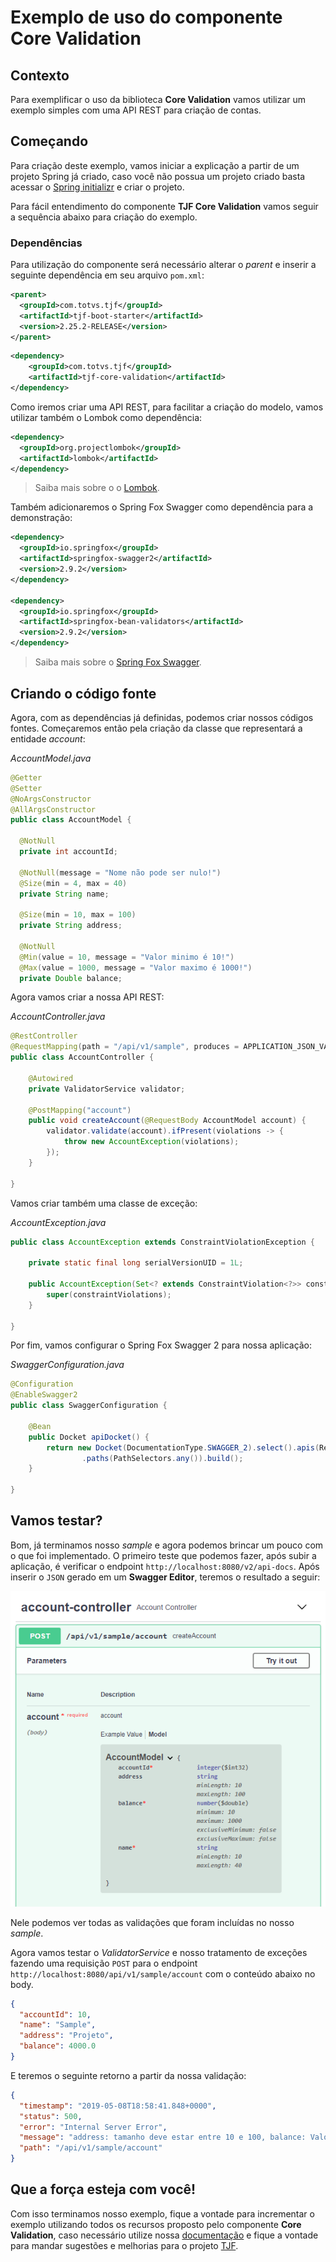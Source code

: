 # Exemplo de uso do componente Core Validation

## Contexto

Para exemplificar o uso da biblioteca **Core Validation** vamos utilizar um exemplo simples com uma API REST para criação de contas.

## Começando

Para criação deste exemplo, vamos iniciar a explicação a partir de um projeto Spring já criado, caso você não possua um projeto criado basta acessar o [Spring initializr](https:/start.spring.io) e criar o projeto.

Para fácil entendimento do componente **TJF Core Validation** vamos seguir a sequência abaixo para criação do exemplo.

### Dependências

Para utilização do componente será necessário alterar o _parent_ e inserir a seguinte dependência em seu arquivo `pom.xml`:

```xml
<parent>
  <groupId>com.totvs.tjf</groupId>
  <artifactId>tjf-boot-starter</artifactId>
  <version>2.25.2-RELEASE</version>
</parent>
```

```xml
<dependency>
    <groupId>com.totvs.tjf</groupId>
    <artifactId>tjf-core-validation</artifactId>
</dependency>
```

Como iremos criar uma API REST, para facilitar a criação do modelo, vamos utilizar também o Lombok como dependência:

```xml
<dependency>
  <groupId>org.projectlombok</groupId>
  <artifactId>lombok</artifactId>
</dependency>
```

> Saiba mais sobre o o [Lombok](https://projectlombok.org/).

Também adicionaremos o Spring Fox Swagger como dependência para a demonstração:

```xml
<dependency>
  <groupId>io.springfox</groupId>
  <artifactId>springfox-swagger2</artifactId>
  <version>2.9.2</version>
</dependency>

<dependency>
  <groupId>io.springfox</groupId>
  <artifactId>springfox-bean-validators</artifactId>
  <version>2.9.2</version>
</dependency>
```

> Saiba mais sobre o [Spring Fox Swagger](https://www.baeldung.com/swagger-2-documentation-for-spring-rest-api).

## Criando o código fonte

Agora, com as dependências já definidas, podemos criar nossos códigos fontes. Começaremos então pela criação da classe que representará a entidade _account_:

_AccountModel.java_

```java
@Getter
@Setter
@NoArgsConstructor
@AllArgsConstructor
public class AccountModel {

  @NotNull
  private int accountId;

  @NotNull(message = "Nome não pode ser nulo!")
  @Size(min = 4, max = 40)
  private String name;

  @Size(min = 10, max = 100)
  private String address;

  @NotNull
  @Min(value = 10, message = "Valor minimo é 10!")
  @Max(value = 1000, message = "Valor maximo é 1000!")
  private Double balance;

```

Agora vamos criar a nossa API REST:

_AccountController.java_

```java
@RestController
@RequestMapping(path = "/api/v1/sample", produces = APPLICATION_JSON_VALUE)
public class AccountController {

	@Autowired
	private ValidatorService validator;

	@PostMapping("account")
	public void createAccount(@RequestBody AccountModel account) {
		validator.validate(account).ifPresent(violations -> {
			throw new AccountException(violations);
		});
	}

}
```

Vamos criar também uma classe de exceção:

_AccountException.java_

```java
public class AccountException extends ConstraintViolationException {

	private static final long serialVersionUID = 1L;

	public AccountException(Set<? extends ConstraintViolation<?>> constraintViolations) {
		super(constraintViolations);
	}

}
```

Por fim, vamos configurar o Spring Fox Swagger 2 para nossa aplicação:

_SwaggerConfiguration.java_

```java
@Configuration
@EnableSwagger2
public class SwaggerConfiguration {

	@Bean
	public Docket apiDocket() {
		return new Docket(DocumentationType.SWAGGER_2).select().apis(RequestHandlerSelectors.any())
				.paths(PathSelectors.any()).build();
	}

}
```

## Vamos testar?

Bom, já terminamos nosso _sample_ e agora podemos brincar um pouco com o que foi implementado. O primeiro teste que podemos fazer, após subir a aplicação, é verificar o endpoint `http://localhost:8080/v2/api-docs`. Após inserir o `JSON` gerado em um **Swagger Editor**, teremos o resultado a seguir:

![Swagger](resources/swagger.png)

Nele podemos ver todas as validações que foram incluídas no nosso _sample_.

Agora vamos testar o _ValidatorService_ e nosso tratamento de exceções fazendo uma requisição `POST` para o endpoint `http://localhost:8080/api/v1/sample/account` com o conteúdo abaixo no body.

```json
{
  "accountId": 10,
  "name": "Sample",
  "address": "Projeto",
  "balance": 4000.0
}
```

E teremos o seguinte retorno a partir da nossa validação:

```json
{
  "timestamp": "2019-05-08T18:58:41.848+0000",
  "status": 500,
  "error": "Internal Server Error",
  "message": "address: tamanho deve estar entre 10 e 100, balance: Valor maximo é 1000!",
  "path": "/api/v1/sample/account"
}
```

## Que a força esteja com você!

Com isso terminamos nosso exemplo, fique a vontade para incrementar o exemplo utilizando todos os recursos proposto pelo componente **Core Validation**, caso necessário utilize nossa [documentação](https://tjf.totvs.com.br/wiki/tjf-core-validation) e fique a vontade para mandar sugestões e melhorias para o projeto [TJF](https://tjf.totvs.com.br/).
